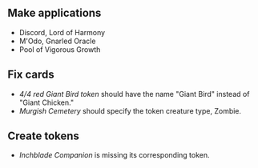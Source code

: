 ## Make applications

- Discord, Lord of Harmony
- M'Odo, Gnarled Oracle
- Pool of Vigorous Growth

## Fix cards

- _4/4 red Giant Bird token_ should have the name "Giant Bird" instead of
  "Giant Chicken."
- _Murgish Cemetery_ should specify the token creature type, Zombie.

## Create tokens

- _Inchblade Companion_ is missing its corresponding token.
